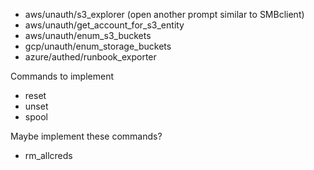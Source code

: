 - aws/unauth/s3_explorer (open another prompt similar to SMBclient)
- aws/unauth/get_account_for_s3_entity
- aws/unauth/enum_s3_buckets
- gcp/unauth/enum_storage_buckets
- azure/authed/runbook_exporter

Commands to implement
- reset <option-name>
- unset <option-name>
- spool

Maybe implement these commands?
- rm_allcreds
